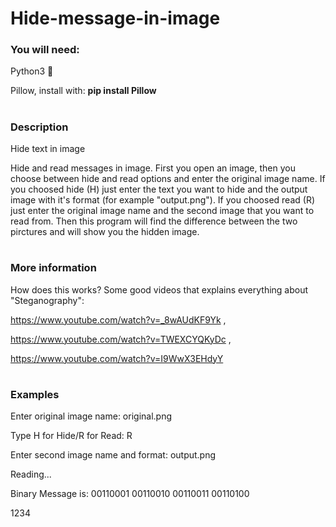 # Hide-message-in-image
### You will need:
Python3 🐍

Pillow, install with: __pip install Pillow__ 
#
### Description
Hide text in image

Hide and read messages in image. First you open an image, then you choose between hide and read options and enter the original image name. If you choosed hide (H) just enter the text
you want to hide and the output image with it's format (for example "output.png"). If you choosed read (R) just enter the original image name and the second image that you want to read
from. Then this program will find the difference between the two pirctures and will show you the hidden image.
#
### More information
How does this works?
Some good videos that explains everything about "Steganography": 

https://www.youtube.com/watch?v=_8wAUdKF9Yk ,

https://www.youtube.com/watch?v=TWEXCYQKyDc ,

https://www.youtube.com/watch?v=I9WwX3EHdyY
#
### Examples

Enter original image name: original.png

Type H for Hide/R for Read: R

Enter second image name and format: output.png

Reading...

Binary Message is: 00110001 00110010 00110011 00110100

1234
